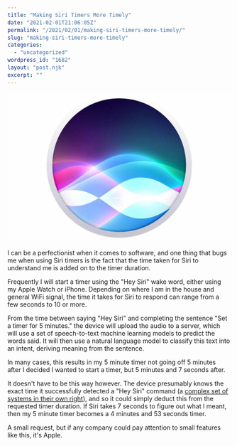 ```yaml
---
title: "Making Siri Timers More Timely"
date: "2021-02-01T21:06:05Z"
permalink: "/2021/02/01/making-siri-timers-more-timely/"
slug: "making-siri-timers-more-timely"
categories:
  - "uncategorized"
wordpress_id: "1682"
layout: "post.njk"
excerpt: ""
---
```


![](/wp-content/uploads/2021/02/siri-icon.jpg?w=1024)

I can be a perfectionist when it comes to software, and one thing that bugs me when using Siri timers is the fact that the time taken for Siri to understand me is added on to the timer duration.

Frequently I will start a timer using the "Hey Siri" wake word, either using my Apple Watch or iPhone. Depending on where I am in the house and general WiFi signal, the time it takes for Siri to respond can range from a few seconds to 10 or more.

From the time between saying "Hey Siri" and completing the sentence "Set a timer for 5 minutes." the device will upload the audio to a server, which will use a set of speech-to-text machine learning models to predict the words said. It will then use a natural language model to classify this text into an intent, deriving meaning from the sentence.

In many cases, this results in my 5 minute timer not going off 5 minutes after I decided I wanted to start a timer, but 5 minutes and 7 seconds after.

It doesn't have to be this way however. The device presumably knows the exact time it successfully detected a "Hey Siri" command (a [complex set of systems in their own right](https://machinelearning.apple.com/research/hey-siri)), and so it could simply deduct this from the requested timer duration. If Siri takes 7 seconds to figure out what I meant, then my 5 minute timer becomes a 4 minutes and 53 seconds timer.

A small request, but if any company could pay attention to small features like this, it's Apple.
